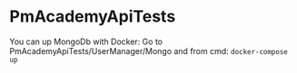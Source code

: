 # PmAcademyApiTests

You can up MongoDb with Docker:
Go to PmAcademyApiTests/UserManager/Mongo
and from cmd:
`docker-compose up`